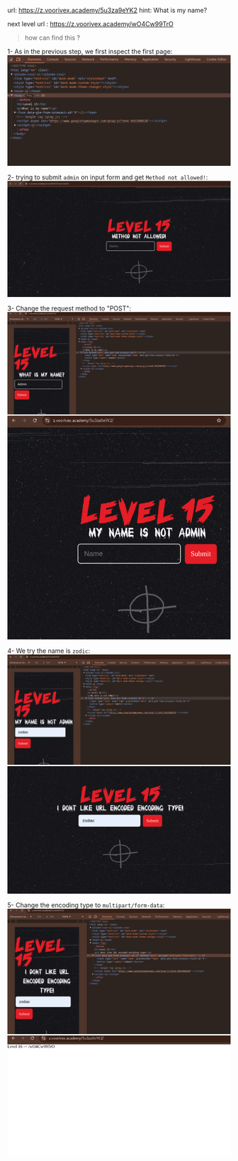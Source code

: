 url:‌ https://z.voorivex.academy/5u3za9eYK2
hint: What is my name?

next level url :‌ https://z.voorivex.academy/wO4Cw99TrO

> how can find this ?

1- As in the previous step, we first inspect the first page:
<br>
![inspect first page](img/level-15-0.png)

2- trying to submit `admin` on input form and get `Method not allowed!`:
<br>
![submit admin](img/level-15-1.png)

3- Change the request method to "POST":
<br>
![request](img/level-15-2.png)
<br>
![response of request](img/level-15-3.png)

4- We try the name is `zodic`:
<br>
![request with name `zodiac`](img/level-15-4.png)
<br>
![response of request `zodiac`](img/level-15-5.png)

5- Change the encoding type to `multipart/form-data`:
<br>
![request with name `zodiac` and enctype="multipart/form-data"](img/level-15-6.png)
<br>
![response of request `zodiac` and enctype="multipart/form-data"](img/level-15-7.png)
